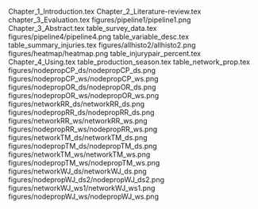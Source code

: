 Chapter_1_Introduction.tex
Chapter_2_Literature-review.tex
chapter_3_Evaluation.tex
figures/pipeline1/pipeline1.png
Chapter_3_Abstract.tex
table_survey_data.tex
figures/pipeline4/pipeline4.png
table_variable_desc.tex
table_summary_injuries.tex
figures/allhisto2/allhisto2.png
figures/heatmap/heatmap.png
table_injurypair_percent.tex
Chapter_4_Using.tex
table_production_season.tex
table_network_prop.tex
figures/nodepropCP_ds/nodepropCP_ds.png
figures/nodepropCP_ws/nodepropCP_ws.png
figures/nodepropOR_ds/nodepropOR_ds.png
figures/nodepropOR_ws/nodepropOR_ws.png
figures/networkRR_ds/networkRR_ds.png
figures/nodepropRR_ds/nodepropRR_ds.png
figures/networkRR_ws/networkRR_ws.png
figures/nodepropRR_ws/nodepropRR_ws.png
figures/networkTM_ds/networkTM_ds.png
figures/nodepropTM_ds/nodepropTM_ds.png
figures/networkTM_ws/networkTM_ws.png
figures/nodepropTM_ws/nodepropTM_ws.png
figures/networkWJ_ds/networkWJ_ds.png
figures/nodepropWJ_ds2/nodepropWJ_ds2.png
figures/networkWJ_ws1/networkWJ_ws1.png
figures/nodepropWJ_ws/nodepropWJ_ws.png
